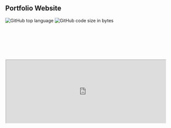 <!-- no index -->
<!-- META this is a vey meta-description META -->

## Portfolio Website

![GitHub top language](https://img.shields.io/github/languages/top/ollielynas/md-website)
![GitHub code size in bytes](https://img.shields.io/github/languages/code-size/ollielynas/md-website)



<iframe src="https://ollielynas.github.io/md-website/" name="myiFrame" scrolling="yes" frameborder="1" marginheight="0px" marginwidth="0px" height="400px" width="200%" style="scale:0.5;padding:0;margin:0;left:-50%;position:relative" allowfullscreen></iframe>
<!-- LAST EDITED 1700285178 LAST EDITED-->